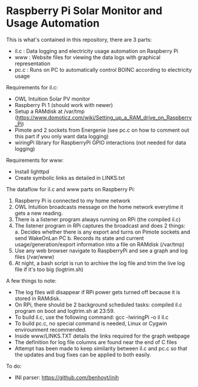 # Raspberry Pi Solar Monitor and Usage Automation 

This is what's contained in this repository, there are 3 parts: 

- il.c : Data logging and electricity usage automation on Raspberry Pi 
- www : Website files for viewing the data logs with graphical representation 
- pc.c : Runs on PC to automatically control BOINC according to electricity usage 


Requirements for il.c: 

- OWL Intuition Solar PV monitor 
- Raspberry Pi 1 (should work with newer) 
- Setup a RAMdisk at /var/tmp (https://www.domoticz.com/wiki/Setting_up_a_RAM_drive_on_Raspberry_Pi) 
- Pimote and 2 sockets from Energenie (see pc.c on how to comment out this part if you only want data logging) 
- wiringPi library for RaspberryPi GPIO interactions (not needed for data logging) 

Requirements for www: 

- Install lighttpd 
- Create symbolic links as detailed in LINKS.txt 

The dataflow for il.c and www parts on Raspberry Pi: 

1. Raspberry Pi is connected to my home network 
2. OWL Intuition broadcasts message on the home network everytime it gets a new reading. 
3. There is a listener program always running on RPi (the compiled il.c) 
4. The listener program in RPi captures the broadcast and does 2 things:  
  a. Decides whether there is any export and turns on Pimote sockets and send WakeOnLan PC 
  b. Records its state and current usage/generation/export information into a file on RAMdisk (/var/tmp) 
5. Use any web browser navigate to RaspberryPi and see a graph and log files  (/var/www) 
6. At night, a bash script is run to archive the log file and trim the live log file if it's too big (logtrim.sh)

A few things to note: 

- The log files will disappear if RPi power gets turned off because it is stored in RAMdisk. 
- On RPi, there should be 2 background scheduled tasks: compiled il.c program on boot and logtrim.sh at 23:59. 
- To build il.c, use the following command: gcc -lwiringPi -o il il.c 
- To build pc.c, no special command is needed, Linux or Cygwin envirounment recommended. 
- Inside www/LINKS.TXT details the links required for the graph webpage 
- The definition for log file columns are found near the end of C files 
- Attempt has been made to keep similarity between il.c and pc.c so that the updates and bug fixes can be applied to both easily. 


To do:
- INI parser: https://github.com/benhoyt/inih
